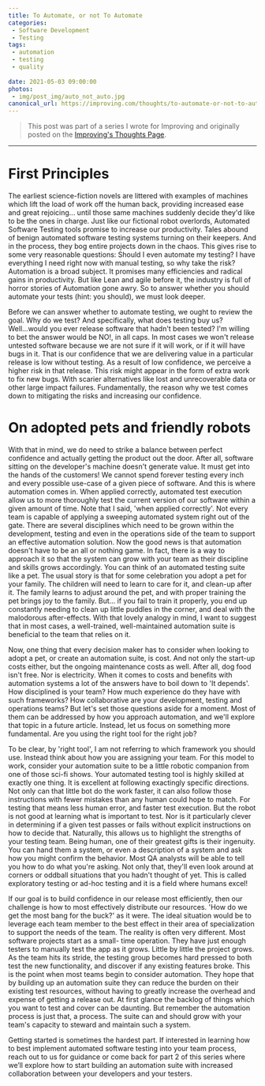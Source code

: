 ```yaml
---
title: To Automate, or not To Automate
categories:
 - Software Development
 - Testing
tags:
 - automation
 - testing
 - quality
 
date: 2021-05-03 09:00:00
photos: 
 - img/post_img/auto_not_auto.jpg
canonical_url: https://improving.com/thoughts/to-automate-or-not-to-automate
---
```


> This post was part of a series I wrote for Improving and originally posted on the [Improving's Thoughts Page](https://improving.com/thoughts/to-automate-or-not-to-automate).
---
# First Principles 

The earliest science-fiction novels are littered with examples of machines which lift the load of work off the human back, providing increased ease and great rejoicing... until those same machines suddenly decide they'd like to be the ones in charge. Just like our fictional robot overlords, Automated Software Testing tools promise to increase our productivity. Tales abound of benign automated software testing systems turning on their keepers. And in the process, they bog entire projects down in the chaos. This gives rise to some very reasonable questions: Should I even automate my testing? I have everything I need right now with manual testing, so why take the risk? Automation is a broad subject. It promises many efficiencies and radical gains in productivity. But like Lean and agile before it, the industry is full of horror stories of Automation gone awry. So to answer whether you should automate your tests (hint: you should), we must look deeper. 

Before we can answer whether to automate testing, we ought to review the goal. Why do we test? And specifically, what does testing buy us? Well...would you ever release software that hadn't been tested? I'm willing to bet the answer would be NO!, in all caps. In most cases we won't release untested software because we are not sure if it will work, or if it will have bugs in it. That is our confidence that we are delivering value in a particular release is low without testing. As a result of low confidence, we perceive a higher risk in that release. This risk might appear in the form of extra work to fix new bugs. With scarier alternatives like lost and unrecoverable data or other large impact failures. Fundamentally, the reason why we test comes down to mitigating the risks and increasing our confidence. 

# On adopted pets and friendly robots 

With that in mind, we do need to strike a balance between perfect confidence and actually getting the product out the door. After all, software sitting on the developer's machine doesn't generate value. It must get into the hands of the customers! We cannot spend forever testing every inch and every possible use-case of a given piece of software. And this is where automation comes in. When applied correctly, automated test execution allow us to more thoroughly test the current version of our software within a given amount of time. Note that I said, 'when applied correctly'. Not every team is capable of applying a sweeping automated system right out of the gate. There are several disciplines which need to be grown within the development, testing and even in the operations side of the team to support an effective automation solution. Now the good news is that automation doesn't have to be an all or nothing game. In fact, there is a way to approach it so that the system can grow with your team as their discipline and skills grows accordingly. You can think of an automated testing suite like a pet. The usual story is that for some celebration you adopt a pet for your family. The children will need to learn to care for it, and clean-up after it. The family learns to adjust around the pet, and with proper training the pet brings joy to the family. But... if you fail to train it properly, you end up constantly needing to clean up little puddles in the corner, and deal with the malodorous after-effects. With that lovely analogy in mind, I want to suggest that in most cases, a well-trained, well-maintained automation suite is beneficial to the team that relies on it. 

Now, one thing that every decision maker has to consider when looking to adopt a pet, or create an automation suite, is cost. And not only the start-up costs either, but the ongoing maintenance costs as well. After all, dog food isn't free. Nor is electricity. When it comes to costs and benefits with automation systems a lot of the answers have to boil down to 'It depends'. How disciplined is your team? How much experience do they have with such frameworks? How collaborative are your development, testing and operations teams? But let's set those questions aside for a moment. Most of them can be addressed by how you approach automation, and we'll explore that topic in a future article. Instead, let us focus on something more fundamental. Are you using the right tool for the right job? 

To be clear, by 'right tool', I am not referring to which framework you should use. Instead think about how you are assigning your team. For this model to work, consider your automation suite to be a little robotic companion from one of those sci-fi shows. Your automated testing tool is highly skilled at exactly one thing. It is excellent at following exactingly specific directions. Not only can that little bot do the work faster, it can also follow those instructions with fewer mistakes than any human could hope to match. For testing that means less human error, and faster test execution. But the robot is not good at learning what is important to test. Nor is it particularly clever in determining if a given test passes or fails without explicit instructions on how to decide that. Naturally, this allows us to highlight the strengths of your testing team. Being human, one of their greatest gifts is their ingenuity. You can hand them a system, or even a description of a system and ask how you might confirm the behavior. Most QA analysts will be able to tell you how to do what you're asking. Not only that, they'll even look around at corners or oddball situations that you hadn't thought of yet. This is called exploratory testing or ad-hoc testing and it is a field where humans excel!  

If our goal is to build confidence in our release most efficiently, then our challenge is how to most effectively distribute our resources. 'How do we get the most bang for the buck?' as it were. The ideal situation would be to leverage each team member to the best effect in their area of specialization to support the needs of the team. The reality is often very different. Most software projects start as a small- time operation. They have just enough testers to manually test the app as it grows. Little by little the project grows. As the team hits its stride, the testing group becomes hard pressed to both test the new functionality, and discover if any existing features broke. This is the point when most teams begin to consider automation. They hope that by building up an automation suite they can reduce the burden on their existing test resources, without having to greatly increase the overhead and expense of getting a release out. At first glance the backlog of things which you want to test and cover can be daunting. But remember the automation process is just that, a process. The suite can and should grow with your team's capacity to steward and maintain such a system.  

Getting started is sometimes the hardest part. If interested in learning how to best implement automated software testing into your team process, reach out to us for guidance or come back for part 2 of this series where we’ll explore how to start building an automation suite with increased collaboration between your developers and your testers. 